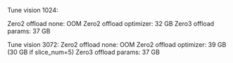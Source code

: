 Tune vision 1024:

Zero2 offload none: OOM
Zero2 offload optimizer: 32 GB
Zero3 offload params: 37 GB

Tune vision 3072:
Zero2 offload none: OOM
Zero2 offload optimizer: 39 GB (30 GB if slice_num=5)
Zero3 offload params: 37 GB
